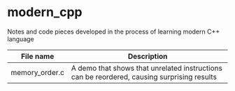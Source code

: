 # modern_cpp
Notes and code pieces developed in the process of learning modern C++ language

File name | Description
----------|------------
memory_order.c | A demo that shows that unrelated instructions can be reordered, causing surprising results

